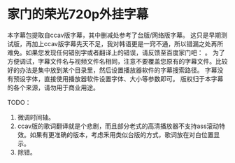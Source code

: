家门的荣光720p外挂字幕
==========

本字幕包提取自ccav版字幕，其中删减处参考了台版/网络版字幕。
这只是早期测试版，再加上ccav版字幕先天不足，我对韩语更是一窍不通，所以错漏之处再所难免。如果您发现任何错别字或者翻译上的错误，请反馈至百度家门吧： 。
为了方便调试，字幕文件名与视频文件名相同，注意不要覆盖您原有的字幕文件。比较好的办法是集中放到某个目录里，然后设置播放器软件的字幕搜索路径。
字幕没有预设字体，直接使用播放器软件设置字体、大小等参数即可。
版权归于本字幕的各个来源，请勿用于商业用途。

TODO：
1. 微调时间轴。
2. ccav版的歌词翻译就是个悲剧，而且部分老式的高清播放器不支持ass滚动特效。如果有更准确的版本，考虑釆用类似台版的方式，歌词放在对白位置显示。
3. 除错。

